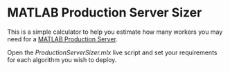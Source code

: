 # MATLAB Production Server Sizer

This is a simple calculator to help you estimate how many workers you may need for a [MATLAB Production Server](https://www.mathworks.com/products/matlab-production-server.html).  

Open the _ProductionServerSizer.mlx_ live script and set your requirements for each algorithm you wish to deploy.